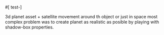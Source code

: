 #[ test-]

3d planet asset + satellite movement around th object or just in space
most complex problem was to create planet as realistic as posible by playing with shadow-box properties. 
